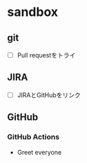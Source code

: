 # sandbox
## git
- [ ] Pull requestをトライ
## JIRA
- [ ] JIRAとGitHubをリンク

## GitHub
### GitHub Actions
- Greet everyone